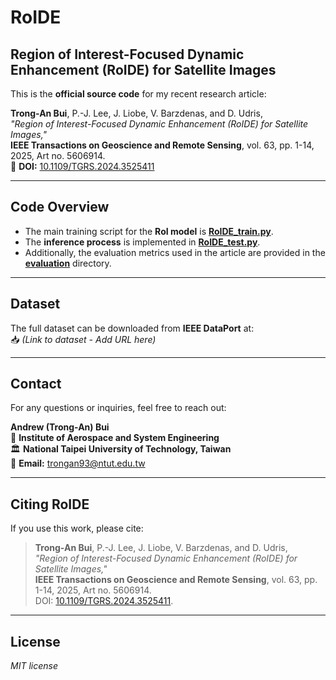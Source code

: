 # RoIDE
## Region of Interest-Focused Dynamic Enhancement (RoIDE) for Satellite Images

This is the **official source code** for my recent research article:

**Trong-An Bui**, P.-J. Lee, J. Liobe, V. Barzdenas, and D. Udris,  
*"Region of Interest-Focused Dynamic Enhancement (RoIDE) for Satellite Images,"*  
**IEEE Transactions on Geoscience and Remote Sensing**, vol. 63, pp. 1-14, 2025, Art no. 5606914.  
🔗 **DOI:** [10.1109/TGRS.2024.3525411](https://doi.org/10.1109/TGRS.2024.3525411)  

---

## **Code Overview**
- The main training script for the **RoI model** is **[RoIDE_train.py](RoIDE_train.py)**.  
- The **inference process** is implemented in **[RoIDE_test.py](RoIDE_test.py)**.  
- Additionally, the evaluation metrics used in the article are provided in the **[evaluation](evaluation)** directory.

---

## **Dataset**
The full dataset can be downloaded from **IEEE DataPort** at:  
📥 *(Link to dataset - Add URL here)*

---

## **Contact**
For any questions or inquiries, feel free to reach out:

**Andrew (Trong-An) Bui**  
📌 **Institute of Aerospace and System Engineering**  
🏛 **National Taipei University of Technology, Taiwan**  
📧 **Email:** [trongan93@ntut.edu.tw](mailto:trongan93@ntut.edu.tw)

---

## **Citing RoIDE**
If you use this work, please cite:

> **Trong-An Bui**, P.-J. Lee, J. Liobe, V. Barzdenas, and D. Udris,  
> *"Region of Interest-Focused Dynamic Enhancement (RoIDE) for Satellite Images,"*  
> **IEEE Transactions on Geoscience and Remote Sensing**, vol. 63, pp. 1-14, 2025, Art no. 5606914.  
> DOI: [10.1109/TGRS.2024.3525411](https://doi.org/10.1109/TGRS.2024.3525411).

---

## **License**
*MIT license*
